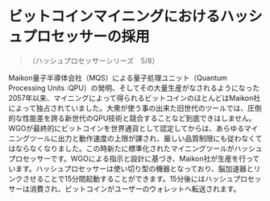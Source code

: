 # ビットコインマイニングにおけるハッシュプロセッサーの採用
>（ハッシュプロセッサーシリーズ　5/8）

Maikon量子半導体会社（MQS）による量子処理ユニット（Quantum Processing Units :QPU）の発明、そしてその大量生産がなされるようになった2057年以来、マイニングによって得られるビットコインのほとんどはMaikon社によって独占されていました。大衆が使う事の出来た旧世代のツールでは、圧倒的な性能差を誇る新世代のQPU技術と競合することなど到底できはしません。WGOが最終的にビットコインを世界通貨として認定してからは、あらゆるマイニングツールに出力と動作速度の上限が課され、厳しい品質制限にも従わなくてはならなくなりました。この時新たに標準化されたマイニングツールがハッシュプロセッサーです。WGOによる指示と設計に基づき、Maikon社が生産を行っています。ハッシュプロセッサーは使い切り型の機器となっており、脳加速器とリンクさせることで15分間起動することができます。15分後にはハッシュプロセッサーは消費され、ビットコインがユーザーのウォレットへ転送されます。
